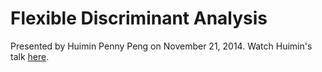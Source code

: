 Flexible Discriminant Analysis
===

Presented by Huimin Penny Peng on November 21, 2014. Watch Huimin's talk [here](http://www4.stat.ncsu.edu/~post/reading/huiminvideos).

